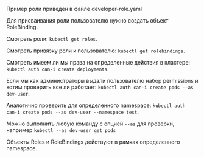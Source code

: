 Пример роли приведен в файле developer-role.yaml

Для присваивания роли пользователю нужно создать объект RoleBinding.

Смотреть роли: `kubectl get roles`.

Смотреть привязку роли к пользователю: `kubectl get rolebindings`.

Смотреть имеем ли мы права на определенные действия в кластере: `kubectl auth can-i create deployments`.

Если мы как администраторы выдали пользователю набор permissions и хотим проверить все ли работает:
`kubectl auth can-i create pods --as dev-user`.

Аналогично проверить для определенного namespace:
`kubectl auth can-i create pods --as dev-user --namespace test`.

Можно выполнить любую команду с опцией `--as` для проверки, например `kubectl --as dev-user get pods`

Объекты Roles и RoleBindings действуют в рамках определенного namespace.